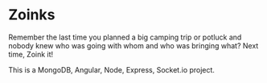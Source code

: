 Zoinks
====================

Remember the last time you planned a big camping trip or potluck and nobody knew who was going with whom and who was bringing what? Next time, Zoink it!

This is a MongoDB, Angular, Node, Express, Socket.io project.